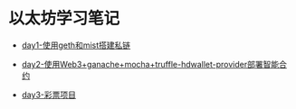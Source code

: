 # 以太坊学习笔记

- [day1-使用geth和mist搭建私链](./day1/README.md)
- [day2-使用Web3+ganache+mocha+truffle-hdwallet-provider部署智能合约](./day2/README.md)

- [day3-彩票项目](./day3/README.md)


